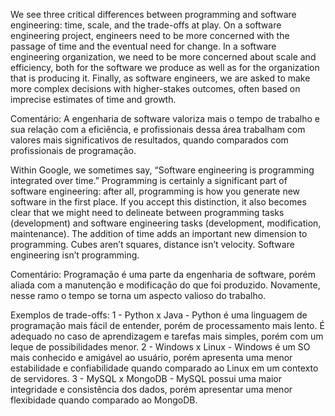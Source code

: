 We see three critical differences between programming and software engineering: time, scale, and the trade-offs at play. On a software engineering project, engineers need to be more concerned with the passage of time and the eventual need for change. In a software engineering organization, we need to be more concerned about scale and efficiency, both for the software we produce as well as for the organization that is producing it. Finally, as software engineers, we are asked to make more complex decisions with higher-stakes outcomes, often based on imprecise estimates of time and growth.

Comentário: A engenharia de software valoriza mais o tempo de trabalho e sua relação com a eficiência, e profissionais dessa área trabalham com valores mais significativos de resultados, quando comparados com profissionais de programação.

Within Google, we sometimes say, “Software engineering is programming integrated over time.” Programming is certainly a significant part of software engineering: after all, programming is how you generate new software in the first place. If you accept this distinction, it also becomes clear that we might need to delineate between programming tasks (development) and software engineering tasks (development, modification, maintenance). The addition of time adds an important new dimension to programming. Cubes aren’t squares, distance isn’t velocity. Software engineering isn’t programming.

Comentário: Programação é uma parte da engenharia de software, porém aliada com a manutenção e modificação do que foi produzido. Novamente, nesse ramo o tempo se torna um aspecto valioso do trabalho.

Exemplos de trade-offs: 
1 - Python x Java - Python é uma linguagem de programação mais fácil de entender, porém de processamento mais lento. É adequado no caso de aprendizagem e tarefas mais simples, porém com um leque de possibilidades menor.
2 - Windows x Linux - Windows é um SO mais conhecido e amigável ao usuário, porém apresenta uma menor estabilidade e confiabilidade quando comparado ao Linux em um contexto de servidores.
3 - MySQL x MongoDB - MySQL possui uma maior integridade e consistência dos dados, porém apresentar uma menor flexibidade quando comparado ao MongoDB.
